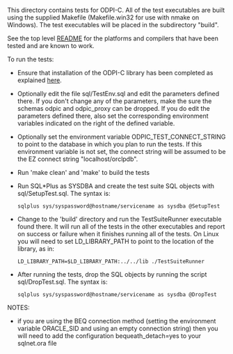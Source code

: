This directory contains tests for ODPI-C. All of the test executables are built
using the supplied Makefile (Makefile.win32 for use with nmake on Windows). The
test executables will be placed in the subdirectory "build".

See the top level [README](../README.md) for the platforms and compilers that
have been tested and are known to work.

To run the tests:

  - Ensure that installation of the ODPI-C library has been completed as
    explained [here](https://oracle.github.io/odpi/doc/installation.html).

  - Optionally edit the file sql/TestEnv.sql and edit the parameters defined
    there. If you don't change any of the parameters, make the sure the schemas
    odpic and odpic_proxy can be dropped. If you do edit the parameters defined
    there, also set the corresponding environment variables indicated on the
    right of the defined variable.

  - Optionally set the environment variable ODPIC_TEST_CONNECT_STRING to point
    to the database in which you plan to run the tests. If this environment
    variable is not set, the connect string will be assumed to be the
    EZ connect string "localhost/orclpdb".

  - Run 'make clean' and 'make' to build the tests

  - Run SQL\*Plus as SYSDBA and create the test suite SQL objects with
    sql/SetupTest.sql.  The syntax is:

        sqlplus sys/syspassword@hostname/servicename as sysdba @SetupTest

  - Change to the 'build' directory and run the TestSuiteRunner executable
    found there. It will run all of the tests in the other executables and
    report on success or failure when it finishes running all of the tests.
    On Linux you will need to set LD_LIBRARY_PATH to point to the location of
    the library, as in:

        LD_LIBRARY_PATH=$LD_LIBRARY_PATH:../../lib ./TestSuiteRunner

  - After running the tests, drop the SQL objects by running the
    script sql/DropTest.sql.  The syntax is:

        sqlplus sys/syspassword@hostname/servicename as sysdba @DropTest

NOTES:

  - if you are using the BEQ connection method (setting the environment
    variable ORACLE_SID and using an empty connection string) then you will
    need to add the configuration bequeath_detach=yes to your sqlnet.ora file
